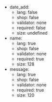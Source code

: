 * date_add:
    * lang: false
    * shop: false
    * validator: none
    * required: false
    * size: undefined
 * name:
    * lang: true
    * shop: false
    * validator: none
    * required: true
    * size: 128
 * message:
    * lang: true
    * shop: false
    * validator: none
    * required: true
    * size: 120
